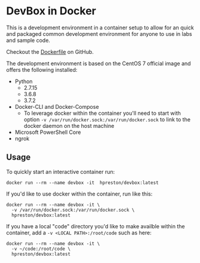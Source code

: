 # DevBox in Docker

This is a development environment in a container setup to allow for an quick and packaged common development environment for anyone to use in labs and sample code.  

Checkout the [Dockerfile](https://github.com/hpreston/devbox/blob/master/docker/Dockerfile) on GitHub.

The development environment is based on the CentOS 7 official image and offers the following installed:

* Python
    * 2.7.15
    * 3.6.8
    * 3.7.2
* Docker-CLI and Docker-Compose
    * To leverage docker within the container you'll need to start with option `-v /var/run/docker.sock:/var/run/docker.sock` to link to the docker daemon on the host machine
* Microsoft PowerShell Core
* ngrok

## Usage

To quickly start an interactive container run:

```
docker run --rm --name devbox -it  hpreston/devbox:latest
```

If you'd like to use docker within the container, run like this:

```
docker run --rm --name devbox -it \
  -v /var/run/docker.sock:/var/run/docker.sock \
  hpreston/devbox:latest
```

If you have a local "code" directory you'd like to make availble within the container, add a `-v <LOCAL PATH>:/root/code` such as here:

```
docker run --rm --name devbox -it \
  -v ~/code:/root/code \
  hpreston/devbox:latest
```
